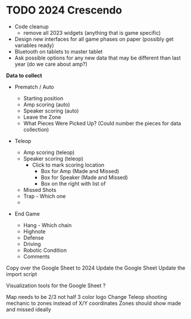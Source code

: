 # TODO 2024 Crescendo
- Code cleanup 
  - remove all 2023 widgets (anything that is game specific)
- Design new interfaces for all game phases on paper (possibly get variables ready)
- Bluetooth on tablets to master tablet
- Ask possible options for any new data that may be different than last year (do we care about amp?)


**Data to collect**
- Prematch / Auto
  - Starting position
  - Amp scoring (auto)
  - Speaker scoring (auto)
  - Leave the Zone
  - What Pieces Were Picked Up? (Could number the pieces for data collection)

- Teleop
  - Amp scoring (teleop)
  - Speaker scoring (teleop)
    - Click to mark scoring location
      - Box for Amp (Made and Missed)
      - Box for Speaker (Made and Missed)
      - Box on the right with list of  
  - Missed Shots
  - Trap - Which one
  - 

  

- End Game
  - Hang - Which chain
  - Highnote
  - Defense
  - Driving
  - Robotic Condition
  - Comments

Copy over the Google Sheet to 2024
Update the Google Sheet
Update the import script

Visualization tools for the Google Sheet ?

Map needs to be 2/3 not half
3 color logo
Change Teleop shooting mechanic to zones instead of X/Y coordinates
  Zones should show made and missed ideally
  